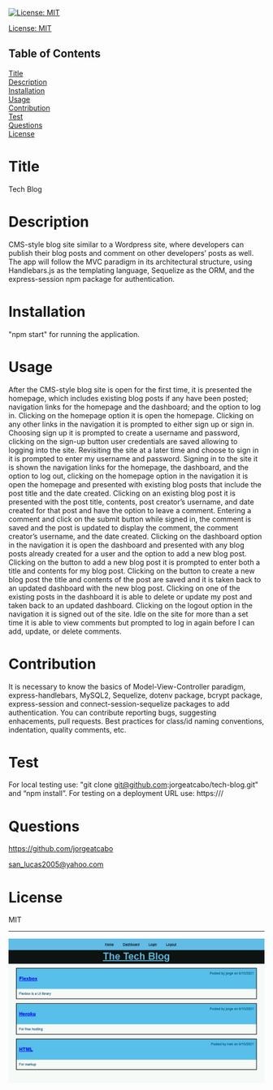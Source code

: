 
[![License: MIT](https://img.shields.io/badge/License-MIT-yellow.svg)](https://opensource.org/licenses/MIT)

[License: MIT](https://opensource.org/licenses/MIT)

## Table of Contents
  
[Title](#Title)  
[Description](#Description)  
[Installation](#Installation)  
[Usage](#Usage)  
[Contribution](#Contribution)  
[Test](#Test)  
[Questions](#Questions)    
[License](#License)    
# Title
Tech Blog

# Description
CMS-style blog site similar to a Wordpress site, where developers can publish their blog posts and comment on other developers’ posts as well. The app will follow the MVC paradigm in its architectural structure, using Handlebars.js as the templating language, Sequelize as the ORM, and the express-session npm package for authentication.

# Installation
"npm start" for running the application.

# Usage
After the CMS-style blog site is open for the first time, it is presented the homepage, which includes existing blog posts if any have been posted; navigation links for the homepage and the dashboard; and the option to log in. Clicking on the homepage option it is open the homepage. Clicking on any other links in the navigation it is prompted to either sign up or sign in. Choosing sign up it is prompted to create a username and password, clicking on the sign-up button
user credentials are saved allowing to logging into the site. Revisiting the site at a later time and choose to sign in
it is prompted to enter my username and password. Signing in to the site it is shown the navigation links for the homepage, the dashboard, and the option to log out, clicking on the homepage option in the navigation it is open the homepage and presented with existing blog posts that include the post title and the date created. Clicking on an existing blog post it is presented with the post title, contents, post creator’s username, and date created for that post and have the option to leave a comment. Entering a comment and click on the submit button while signed in,
the comment is saved and the post is updated to display the comment, the comment creator’s username, and the date created. Clicking on the dashboard option in the navigation it is open the dashboard and presented with any blog posts already created for a user and the option to add a new blog post. Clicking on the button to add a new blog post
it is prompted to enter both a title and contents for my blog post. Clicking on the button to create a new blog post
the title and contents of the post are saved and it is taken back to an updated dashboard with the new blog post. Clicking on one of the existing posts in the dashboard it is able to delete or update my post and taken back to an updated dashboard. Clicking on the logout option in the navigation it is signed out of the site. Idle on the site for more than a set time it is able to view comments but prompted to log in again before I can add, update, or delete comments.

# Contribution
It is necessary to know the basics of Model-View-Controller paradigm, express-handlebars, MySQL2, Sequelize, dotenv package, bcrypt package, express-session and connect-session-sequelize packages to add authentication. You can contribute reporting bugs, suggesting enhacements, pull requests. Best practices for class/id naming conventions, indentation, quality comments, etc.

# Test
For local testing use: "git clone git@github.com:jorgeatcabo/tech-blog.git" and “npm install”. For testing on a deployment URL use: https:///

# Questions
https://github.com/jorgeatcabo

san_lucas2005@yahoo.com

# License
MIT

----
![ScreenShot](.\public\images\tech-blog-screenshot.PNG)